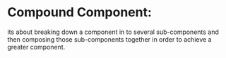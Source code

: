 # Compound Component:
its about breaking down a component in to several sub-components and then 
composing those sub-components together in order to achieve a greater component.